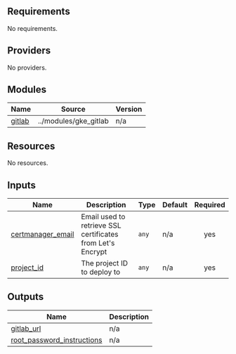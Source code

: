 ## Requirements

No requirements.

## Providers

No providers.

## Modules

| Name | Source | Version |
|------|--------|---------|
| <a name="module_gitlab"></a> [gitlab](#module\_gitlab) | ../modules/gke_gitlab | n/a |

## Resources

No resources.

## Inputs

| Name | Description | Type | Default | Required |
|------|-------------|------|---------|:--------:|
| <a name="input_certmanager_email"></a> [certmanager\_email](#input\_certmanager\_email) | Email used to retrieve SSL certificates from Let's Encrypt | `any` | n/a | yes |
| <a name="input_project_id"></a> [project\_id](#input\_project\_id) | The project ID to deploy to | `any` | n/a | yes |

## Outputs

| Name | Description |
|------|-------------|
| <a name="output_gitlab_url"></a> [gitlab\_url](#output\_gitlab\_url) | n/a |
| <a name="output_root_password_instructions"></a> [root\_password\_instructions](#output\_root\_password\_instructions) | n/a |
